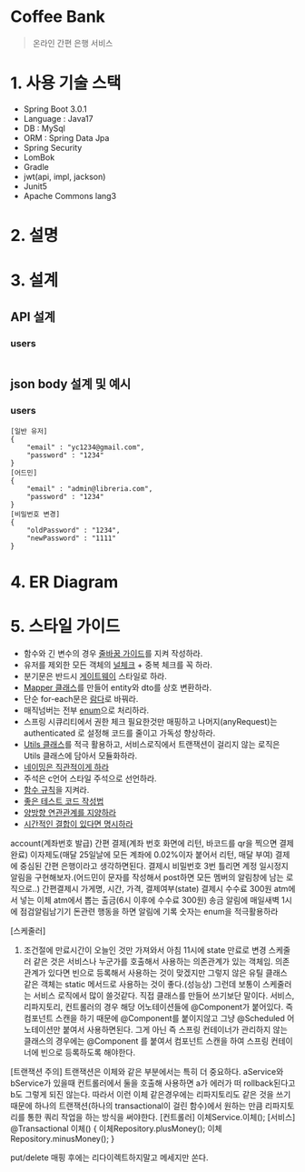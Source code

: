 # Coffee Bank
> 온라인 간편 은행 서비스

# 1. 사용 기술 스택
* Spring Boot 3.0.1
* Language : Java17
* DB : MySql
* ORM : Spring Data Jpa
* Spring Security
* LomBok
* Gradle
* jwt(api, impl, jackson)
* Junit5
* Apache Commons lang3

# 2. 설명


# 3. 설계


## API 설계
### users
```
```

## json body 설계 및 예시
### users
```
[일반 유저]
{
    "email" : "yc1234@gmail.com",
    "password" : "1234"
}
[어드민]
{
    "email" : "admin@libreria.com",
    "password" : "1234"
}
[비밀번호 변경]
{
    "oldPassword" : "1234",
    "newPassword" : "1111"
}
```

# 4. ER Diagram

# 5. 스타일 가이드
* 함수와 긴 변수의 경우 [줄바꿈 가이드](https://github.com/liveforone/study/blob/main/%5B%EB%82%98%EB%A7%8C%EC%9D%98%20%EC%8A%A4%ED%83%80%EC%9D%BC%20%EA%B0%80%EC%9D%B4%EB%93%9C%5D/b.%20%EC%A4%84%EB%B0%94%EA%BF%88%EC%9C%BC%EB%A1%9C%20%EA%B0%80%EB%8F%85%EC%84%B1%EC%9D%84%20%ED%96%A5%EC%83%81%ED%95%98%EC%9E%90.md)를 지켜 작성하라.
* 유저를 제외한 모든 객체의 [널체크](https://github.com/liveforone/study/blob/main/%5B%EB%82%98%EB%A7%8C%EC%9D%98%20%EC%8A%A4%ED%83%80%EC%9D%BC%20%EA%B0%80%EC%9D%B4%EB%93%9C%5D/c.%20%EA%B0%9D%EC%B2%B4%EC%9D%98%20Null%EA%B3%BC%20%EC%A4%91%EB%B3%B5%EC%9D%84%20%EC%B2%B4%ED%81%AC%ED%95%98%EB%9D%BC.md) + 중복 체크를 꼭 하라.
* 분기문은 반드시 [게이트웨이](https://github.com/liveforone/study/blob/main/%5B%EB%82%98%EB%A7%8C%EC%9D%98%20%EC%8A%A4%ED%83%80%EC%9D%BC%20%EA%B0%80%EC%9D%B4%EB%93%9C%5D/d.%20%EB%B6%84%EA%B8%B0%EB%AC%B8%EC%9D%80%20gate-way%20%EC%8A%A4%ED%83%80%EC%9D%BC%EB%A1%9C%20%ED%95%98%EB%9D%BC.md) 스타일로 하라.
* [Mapper 클래스](https://github.com/liveforone/study/blob/main/%5B%EB%82%98%EB%A7%8C%EC%9D%98%20%EC%8A%A4%ED%83%80%EC%9D%BC%20%EA%B0%80%EC%9D%B4%EB%93%9C%5D/e.%20Mapper%20%ED%81%B4%EB%9E%98%EC%8A%A4%EB%A5%BC%20%EB%A7%8C%EB%93%A4%EC%96%B4%20Entity%EC%99%80%20Dto%EB%A5%BC%20%EC%83%81%ED%98%B8%20%EB%B3%80%ED%99%98%ED%95%98%EB%9D%BC.md)를 만들어 entity와 dto를 상호 변환하라.
* 단순 for-each문은 [람다](https://github.com/liveforone/study/blob/main/%5B%EB%82%98%EB%A7%8C%EC%9D%98%20%EC%8A%A4%ED%83%80%EC%9D%BC%20%EA%B0%80%EC%9D%B4%EB%93%9C%5D/f.%20%EB%8B%A8%EC%88%9C%20for-each%EB%AC%B8%EC%9D%84%20%EB%9E%8C%EB%8B%A4%EB%A1%9C%20%EB%B0%94%EA%BE%B8%EC%9E%90.md)로 바꿔라.
* 매직넘버는 전부 [enum](https://github.com/liveforone/study/blob/main/%5B%EB%82%98%EB%A7%8C%EC%9D%98%20%EC%8A%A4%ED%83%80%EC%9D%BC%20%EA%B0%80%EC%9D%B4%EB%93%9C%5D/h.%20%EB%A7%A4%EC%A7%81%EB%84%98%EB%B2%84%EB%A5%BC%20enum%EC%9C%BC%EB%A1%9C%20%ED%95%B4%EA%B2%B0%ED%95%98%EB%9D%BC.md)으로 처리하라.
* 스프링 시큐리티에서 권한 체크 필요한것만 매핑하고 나머지(anyRequest)는 authenticated 로 설정해 코드를 줄이고 가독성 향상하라.
* [Utils 클래스](https://github.com/liveforone/study/blob/main/%5B%EB%82%98%EB%A7%8C%EC%9D%98%20%EC%8A%A4%ED%83%80%EC%9D%BC%20%EA%B0%80%EC%9D%B4%EB%93%9C%5D/i.%20Util%20%ED%81%B4%EB%9E%98%EC%8A%A4%EB%A5%BC%20%EB%A7%8C%EB%93%A4%EC%96%B4%20%ED%8E%B8%EC%9D%98%EC%84%B1%EC%9D%84%20%EB%86%92%EC%97%AC%EB%9D%BC.md)를 적극 활용하고, 서비스로직에서 트랜잭션이 걸리지 않는 로직은 Utils 클래스에 담아서 모듈화하라.
* [네이밍은 직관적이게 하라](https://github.com/liveforone/study/blob/main/%5B%EB%82%98%EB%A7%8C%EC%9D%98%20%EC%8A%A4%ED%83%80%EC%9D%BC%20%EA%B0%80%EC%9D%B4%EB%93%9C%5D/j.%20%EB%84%A4%EC%9D%B4%EB%B0%8D%EC%9D%80%20%EC%A7%81%EA%B4%80%EC%A0%81%EC%9D%B4%EA%B2%8C%20%ED%95%98%EB%9D%BC.md)
* 주석은 c언어 스타일 주석으로 선언하라.
* [함수 규칙](https://github.com/liveforone/study/blob/main/%5B%EB%82%98%EB%A7%8C%EC%9D%98%20%EC%8A%A4%ED%83%80%EC%9D%BC%20%EA%B0%80%EC%9D%B4%EB%93%9C%5D/k.%20%ED%95%A8%EC%88%98%20%EA%B7%9C%EC%B9%99.md)을 지켜라.
* [좋은 테스트 코드 작성법](https://github.com/liveforone/study/blob/main/%5B%EB%82%98%EB%A7%8C%EC%9D%98%20%EC%8A%A4%ED%83%80%EC%9D%BC%20%EA%B0%80%EC%9D%B4%EB%93%9C%5D/l.%20%EC%A2%8B%EC%9D%80%20%ED%85%8C%EC%8A%A4%ED%8A%B8%20%EC%9E%91%EC%84%B1%ED%95%98%EA%B8%B0.md)
* [양방향 연관관계를 지양하라](https://github.com/liveforone/study/blob/main/%5B%EB%82%98%EB%A7%8C%EC%9D%98%20%EC%8A%A4%ED%83%80%EC%9D%BC%20%EA%B0%80%EC%9D%B4%EB%93%9C%5D/m.%20%EC%96%91%EB%B0%A9%ED%96%A5%20%EC%97%B0%EA%B4%80%EA%B4%80%EA%B3%84%EB%A5%BC%20%EC%A7%80%EC%96%91%ED%95%98%EB%9D%BC.md)
* [시간적인 결합이 있다면 명시하라](https://github.com/liveforone/study/blob/main/%5B%EB%82%98%EB%A7%8C%EC%9D%98%20%EC%8A%A4%ED%83%80%EC%9D%BC%20%EA%B0%80%EC%9D%B4%EB%93%9C%5D/n.%20%EC%8B%9C%EA%B0%84%EC%A0%81%EC%9D%B8%20%EA%B2%B0%ED%95%A9%EC%9D%84%20%EB%AA%85%EC%8B%9C%ED%95%98%EB%9D%BC.md)

account(계좌번호 발급)
간편 결제(계좌 번호 화면에 리턴, 바코드를 qr을 찍으면 결제완료)
이자제도(매달 25일날에 모든 계좌에 0.02%이자 붙어서 리턴, 매달 부여)
결제에 중심된 간편 은행이라고 생각하면된다.
결제시 비밀번호 3번 틀리면 계정 일시정지
알림을 구현해보자.(어드민이 문자를 작성해서 post하면 모든 멤버의 알림창에 남는 로직으로..)
간편결제시
가게명, 시간, 가격, 결제여부(state)
결제시 수수료 300원
atm에서 넣는 이체
atm에서 뽑는 출금(6시 이후에 수수료 300원)
송금
알림에 매일새벽 1시에 점검알림남기기
돈관련 행동을 하면 알림에 기록
숫자는 enum을 적극활용하라

[스케줄러]
1. 조건절에 만료시간이 오늘인 것만 가져와서 아침 11시에 state 만료로 변경 
스케줄러 같은 것은 서비스나 누군가를 호출해서 사용하는 의존관계가 있는 객체임.
의존관계가 있다면 빈으로 등록해서 사용하는 것이 맞겠지만
그렇지 않은 유틸 클래스 같은 객체는 static 메서드로 사용하는 것이 좋다.(성능상)
그런데 보통이 스케줄러는 서비스 로직에서 많이 쓸것같다.
직접 클래스를 만들어 쓰기보단 말이다. 서비스, 리파지토리, 컨트롤러의 경우 해당 어노테이션들에
@Component가 붙어있다. 즉 컴포넌트 스캔을 하기 때문에 @Component를 붙이지않고 
그냥 @Scheduled 어노테이션만 붙여서 사용하면된다. 그게 아닌 즉 스프링 컨테이너가 관리하지 않는 클래스의 경우에는 
@Component 를 붙여서 컴포넌트 스캔을 하여 스프링 컨테이너에 빈으로 등록하도록 해야한다.

[트랜잭션 주의]
트랜잭션은 이체와 같은 부분에서는 특히 더 중요하다.
aService와 bService가 있을때 컨트롤러에서 둘을 호출해 사용하면
a가 에러가 떠 rollback된다고 b도 그렇게 되진 않는다.
따라서 이런 이체 같은경우에는 리파지토리도 같은 것을 쓰기때문에
하나의 트랜잭션(하나의 transactional이 걸린 함수)에서 
원하는 만큼 리파지토리를 통한 쿼리 작업을 하는 방식을 써야한다.
[컨트롤러]
이체Service.이체();
[서비스]
@Transactional
이체() {
	이체Repository.plusMoney();
	이체Repository.minusMoney();
}

put/delete 매핑 후에는 리다이렉트하지말고 메세지만 쏜다.